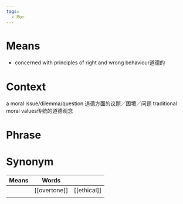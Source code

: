 ```yaml
---
tags:
  - Mor
---
```

# Means
- concerned with principles of right and wrong behaviour道德的
# Context
a moral issue/dilemma/question 道德方面的议题╱困境╱问题
traditional moral values传统的道德观念
# Phrase

# Synonym
| Means | Words        |             |
| ----- | ------------ | ----------- |
|       | [[overtone]] | [[ethical]] |
|       |              |             |

